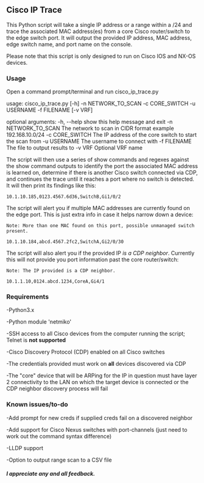 ## Cisco IP Trace

This Python script will take a single IP address or a range within a /24 and trace the associated MAC address(es) from a core Cisco router/switch to the edge switch port. It will output the provided IP address, MAC address, edge switch name, and port name on the console.

Please note that this script is only designed to run on Cisco IOS and NX-OS devices.

### Usage

Open a command prompt/terminal and run cisco_ip_trace.py 


usage: cisco_ip_trace.py [-h] -n NETWORK_TO_SCAN -c CORE_SWITCH -u USERNAME -f
                         FILENAME [-v VRF]

optional arguments:
  -h, --help          show this help message and exit
  -n NETWORK_TO_SCAN  The network to scan in CIDR format example
                      192.168.10.0/24
  -c CORE_SWITCH      The IP address of the core switch to start the scan from
  -u USERNAME         The username to connect with
  -f FILENAME         The file to output results to
  -v VRF              Optional VRF name


The script will then use a series of show commands and regexes against the show command outputs to identify the port the associated MAC address is learned on, determine if there is another Cisco switch connected via CDP, and continues the trace until it reaches a port where no switch is detected. It will then print its findings like this:

`10.1.10.185,0123.4567.6d36,SwitchB,Gi1/0/2`

The script will alert you if multiple MAC addresses are currently found on the edge port. This is just extra info in case it helps narrow down a device:

```
Note: More than one MAC found on this port, possible unmanaged switch present.

10.1.10.184,abcd.4567.2fc2,SwitchA,Gi2/0/30
```

The script will also alert you if the provided IP *is a CDP neighbor*. Currently this will not provide you port information past the core router/switch:

```
Note: The IP provided is a CDP neighbor.

10.1.1.10,0124.abcd.1234,CoreA,Gi4/1
```

### Requirements

-Python3.x

-Python module 'netmiko'

-SSH access to all Cisco devices from the computer running the script; Telnet is **not supported**

-Cisco Discovery Protocol (CDP) enabled on all Cisco switches

-The credentials provided must work on **all** devices discovered via CDP

-The "core" device that will be ARPing for the IP in question must have layer 2 connectivity to the LAN on which the target device is connected or the CDP neighbor discovery process will fail

### Known issues/to-do

-Add prompt for new creds if supplied creds fail on a discovered neighbor

-Add support for Cisco Nexus switches with port-channels (just need to work out the command syntax difference)

-LLDP support

-Option to output range scan to a CSV file

##### I appreciate any and all feedback.
